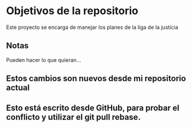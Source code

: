 # Objetivos de la repositorio

Este proyecto se encarga de manejar los planes de la liga de la justicia


## Notas
Pueden hacer lo que quieran...

## Estos cambios son nuevos desde mi repositorio actual

## Esto está escrito desde GitHub, para probar el conflicto y utilizar el **git pull rebase**.

